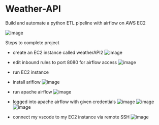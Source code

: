 # Weather-API
Build and automate a python ETL pipeline with airflow on AWS EC2


![image](https://github.com/jroberts2124/Weather-API/assets/61176037/d1eb841c-aa4d-4f85-a3fe-c90fdb72f72c)



Steps to complete project
- create an EC2 instance called weatherAPI2
![image](https://github.com/jroberts2124/Weather-API/assets/61176037/83c0cdd1-a0da-4fd1-9249-6e932f64f2e6)
- edit inbound rules to port 8080 for airflow access
![image](https://github.com/jroberts2124/Weather-API/assets/61176037/4778d7d6-f290-42fd-a7cf-8378df59815a)
- run EC2 instance
- install ariflow
  ![image](https://github.com/jroberts2124/Weather-API/assets/61176037/ee11c3e2-2c59-460b-a6db-42da8de245b9)
- run apache airflow
![image](https://github.com/jroberts2124/Weather-API/assets/61176037/bfe4fde2-b7cf-4bdb-9252-71e8f37ad5ab)
- logged into apache airflow with given credentials
  ![image](https://github.com/jroberts2124/Weather-API/assets/61176037/c4069351-d2f1-436a-8166-a75d928f4a18)
![image](https://github.com/jroberts2124/Weather-API/assets/61176037/a2959f2d-8e55-4465-98eb-df80b022c620)
![image](https://github.com/jroberts2124/Weather-API/assets/61176037/9eb5b242-dbfb-4f00-a386-3109825a1be1)

- connect my vscode to my EC2 instance via remote SSH
![image](https://github.com/jroberts2124/Weather-API/assets/61176037/88ea868a-c48d-4219-ac85-ea28613c2ca2)














  

  
